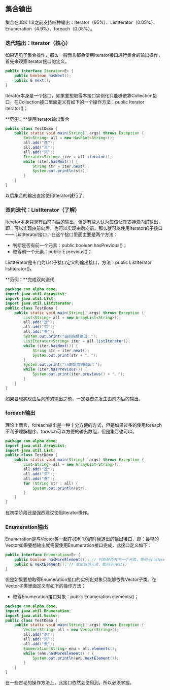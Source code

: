 ## 集合输出

集合在JDK 1.8之前支持四种输出：Iterator（95%）、ListIterator（0.05%）、Enumeration（4.9%）、foreach（0.05%）。

### 迭代输出：Iterator（核心）

如果遇见了集合操作，那么一般而言都会使用Iterator接口进行集合的输出操作，首先来观察Iterator接口的定义。

```java
public interface Iterator<E> {
	public boolean hasNext();
	public E next();
}
```

Iterator本身是一个接口，如果要想取得本接口实例化只能够依靠Collection接口，在Collection接口里面定义有如下的一个操作方法：public Iterator<E> iterator()；

**范例：**使用Iterator输出集合

```java
public class TestDemo { 
	public static void main(String[] args) throws Exception {
		Set<String> all = new HashSet<String>();
		all.add("逸");
		all.add("洱");
		all.add("洱");
		Iterator<String> iter = all.iterator();
		while (iter.hasNext()) {
			String str = iter.next();
			System.out.println(str);
		}
	}
}
```

以后集合的输出直接使用Iterator就行了。

### 双向迭代：ListIterator（了解）

Iterator本身只具有由前向后的输出，但是有些人认为应该让其支持双向的输出，即：可以实现由前向后，也可以实现由后向前。那么就可以使用Iterator的子接口 —— ListIterator接口，在这个接口里面主要是两个方法：

* 判断是否有前一个元素：public boolean hasPrevious()；
* 取得前一个元素：public E previous()；

ListIterator是专门为List子接口定义的输出接口，方法：public ListIterator<E> listIterator()。

**范例：**完成双向迭代

```java
package com.alpha.demo;
import java.util.ArrayList;
import java.util.List;
import java.util.ListIterator;
public class TestDemo { 
	public static void main(String[] args) throws Exception {
		List<String> all = new ArrayList<String>();
		all.add("逸");
		all.add("洱");
		all.add("叁");
		System.out.print("由前向后输出：");
		ListIterator<String> iter = all.listIterator();
		while (iter.hasNext()) {
			String str = iter.next();
			System.out.print(str + "、");
		}
		System.out.print("\n由后向前输出：");
		while (iter.hasPrevious()) {
			System.out.print(iter.previous() + "、");
		}
	}
}
```

如果要想实现由后向前的输出之前，一定要首先发生由前向后的输出。

### foreach输出

理论上而言，foreach输出是一种十分方便的方式，但是如果过多的使用foreach不利于理解程序。foreach可以方便的输出数组，但是集合也可以。

```java
package com.alpha.demo;
import java.util.ArrayList;
import java.util.List;
public class TestDemo { 
	public static void main(String[] args) throws Exception {
		List<String> all = new ArrayList<String>();
		all.add("逸");
		all.add("洱");
		all.add("叁");
		for (String str : all) {
			System.out.println(str);
		}
	}
}
```

在初学阶段还是强烈建议使用Iterator操作。

### Enumeration输出

Enumeration是与Vector类一起在JDK 1.0的时候退出的输出接口，即：最早的Vector如果要想输出就需要使用Enumeration接口完成，此接口定义如下：

```java
public interface Enumeration<E> {
	public boolean hasMoreElements(); // 判断是否有下一个元素，等同于hasNext()
	public E nextElement(); // 取出当前元素，能同于next()
}
```

但是如果要想取得Enumeration接口的实例化对象只能够依靠Vector子类。在Vector子类里面定义有如下的操作方法：

* 取得Enumeration接口对象：public Enumeration<E> elements()；

```java
package com.alpha.demo;
import java.util.Enumeration;
import java.util.Vector;
public class TestDemo { 
	public static void main(String[] args) throws Exception {
		Vector<String> all = new Vector<String>();
		all.add("逸");
		all.add("洱");
		all.add("叁");
		Enumeration<String> enu = all.elements();
		while (enu.hasMoreElements()) {
			System.out.println(enu.nextElement());
		}
	}
}
```

在一些古老的操作方法上，此接口依然会使用到，所以必须掌握。
